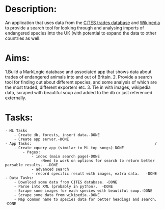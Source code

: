 Description:
============
An application that uses data from the [CITES trades database](http://trade.cites.org/ "CITES Trades") and [Wikipedia](http://en.wikipedia.org) to provide a search tool for looking through and analysing imports of endangered species into the UK (with potential to expand the data to other countries as well.

Aims:
=====
1.Build a MarkLogic database and associated app that shows data about trades of endangered animals into and out of Britain.
2. Provide a search tool for finding out about different species, and some analysis of which are the most traded, different exporters etc.
3. Tie in with images, wikipedia data, scraped with beautiful soup and added to the db or just referenced externally.

Tasks:
======
	- ML Tasks
		- Create db, forests, insert data.-DONE
		- Create app server.-DONE
	- App Tasks:														/
		- Create xquery app (similar to ML top songs)-DONE
			- Pages: 						
				- index (main search page)-DONE
					-Need to work on options for search to return better parsable results.	-DONE
				- advanced search
				- record specific result with images, extra data.	-DONE
	- Data Tasks:
		- Download some data from CITES database. -DONE
		- Parse into XML (probably in python). 	-DONE
		- Scrape some images for each species with beautiful soup.-DONE
		- Scrape some data from wikipedia.-DONE
		- Map common name to species data for better headings and search. -DONE

